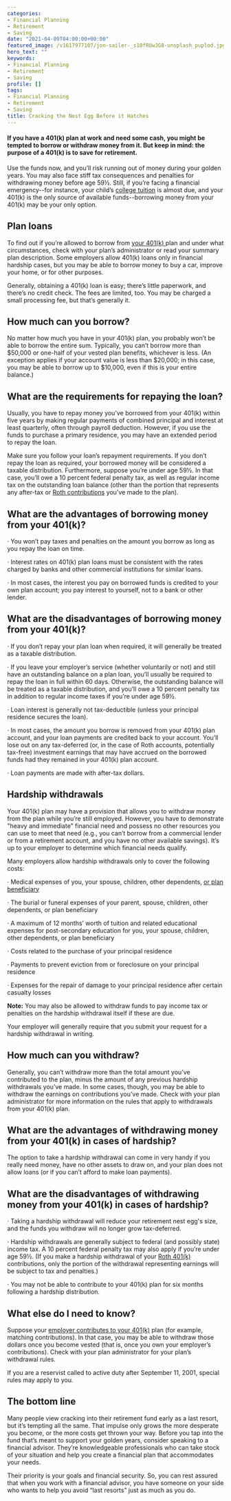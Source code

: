 ```yaml
---
categories:
- Financial Planning
- Retirement
- Saving
date: "2021-04-09T04:00:00+00:00"
featured_image: /v1617977107/jon-sailer-_s10fRUwJG8-unsplash_puplod.jpg
hero_text: ""
keywords:
- Financial Planning
- Retirement
- Saving
profile: []
tags:
- Financial Planning
- Retirement
- Saving
title: Cracking the Nest Egg Before it Hatches
---
```

#### If you have a 401(k) plan at work and need some cash, you might be tempted to borrow or withdraw money from it. But keep in mind: the purpose of a 401(k) is to save for retirement.

Use the funds now, and you’ll risk running out of money during your golden years. You may also face stiff tax consequences and penalties for withdrawing money before age 59½. Still, if you’re facing a financial emergency--for instance, your child’s [college tuition](https://navalign.com/updates/how-to-prioritize-between-your-retirement-and-children-s-education/) is almost due, and your 401(k) is the only source of available funds--borrowing money from your 401(k) may be your only option.

## Plan loans

To find out if you’re allowed to borrow from [your 401(k) ](https://navalign.com/updates/401k-the-retirement-marathon/)plan and under what circumstances, check with your plan’s administrator or read your summary plan description. Some employers allow 401(k) loans only in financial hardship cases, but you may be able to borrow money to buy a car, improve your home, or for other purposes.

Generally, obtaining a 401(k) loan is easy; there’s little paperwork, and there’s no credit check. The fees are limited, too. You may be charged a small processing fee, but that’s generally it.

## How much can you borrow?

No matter how much you have in your 401(k) plan, you probably won’t be able to borrow the entire sum. Typically, you can’t borrow more than $50,000 or one-half of your vested plan benefits, whichever is less. (An exception applies if your account value is less than $20,000; in this case, you may be able to borrow up to $10,000, even if this is your entire balance.)

## What are the requirements for repaying the loan?

Usually, you have to repay money you’ve borrowed from your 401(k) within five years by making regular payments of combined principal and interest at least quarterly, often through payroll deduction. However, if you use the funds to purchase a primary residence, you may have an extended period to repay the loan.

Make sure you follow your loan’s repayment requirements. If you don’t repay the loan as required, your borrowed money will be considered a taxable distribution. Furthermore, suppose you’re under age 59½. In that case, you’ll owe a 10 percent federal penalty tax, as well as regular income tax on the outstanding loan balance (other than the portion that represents any after-tax or [Roth contributions](https://navalign.com/updates/traditional-vs-roth-ira-which-one-is-right-for-you/) you’ve made to the plan).

## What are the advantages of borrowing money from your 401(k)?

· You won’t pay taxes and penalties on the amount you borrow as long as you repay the loan on time.

· Interest rates on 401(k) plan loans must be consistent with the rates charged by banks and other commercial institutions for similar loans.

· In most cases, the interest you pay on borrowed funds is credited to your own plan account; you pay interest to yourself, not to a bank or other lender.

## What are the disadvantages of borrowing money from your 401(k)?

· If you don’t repay your plan loan when required, it will generally be treated as a taxable distribution.

· If you leave your employer’s service (whether voluntarily or not) and still have an outstanding balance on a plan loan, you’ll usually be required to repay the loan in full within 60 days. Otherwise, the outstanding balance will be treated as a taxable distribution, and you’ll owe a 10 percent penalty tax in addition to regular income taxes if you’re under age 59½.

· Loan interest is generally not tax-deductible (unless your principal residence secures the loan).

· In most cases, the amount you borrow is removed from your 401(k) plan account, and your loan payments are credited back to your account. You’ll lose out on any tax-deferred (or, in the case of Roth accounts, potentially tax-free) investment earnings that may have accrued on the borrowed funds had they remained in your 401(k) plan account.

· Loan payments are made with after-tax dollars.

## Hardship withdrawals

Your 401(k) plan may have a provision that allows you to withdraw money from the plan while you’re still employed. However, you have to demonstrate "heavy and immediate" financial need and possess no other resources you can use to meet that need (e.g., you can’t borrow from a commercial lender or from a retirement account, and you have no other available savings). It’s up to your employer to determine which financial needs qualify.

Many employers allow hardship withdrawals only to cover the following costs:

· Medical expenses of you, your spouse, children, other dependents, [or plan beneficiary](https://navalign.com/updates/choosing-a-beneficiary-for-your-ira-or-401-k/)

· The burial or funeral expenses of your parent, spouse, children, other dependents, or plan beneficiary

· A maximum of 12 months’ worth of tuition and related educational expenses for post-secondary education for you, your spouse, children, other dependents, or plan beneficiary

· Costs related to the purchase of your principal residence

· Payments to prevent eviction from or foreclosure on your principal residence

· Expenses for the repair of damage to your principal residence after certain casualty losses

**Note:** You may also be allowed to withdraw funds to pay income tax or penalties on the hardship withdrawal itself if these are due.

Your employer will generally require that you submit your request for a hardship withdrawal in writing.

## How much can you withdraw?

Generally, you can’t withdraw more than the total amount you’ve contributed to the plan, minus the amount of any previous hardship withdrawals you’ve made. In some cases, though, you may be able to withdraw the earnings on contributions you’ve made. Check with your plan administrator for more information on the rules that apply to withdrawals from your 401(k) plan.

## What are the advantages of withdrawing money from your 401(k) in cases of hardship?

The option to take a hardship withdrawal can come in very handy if you really need money, have no other assets to draw on, and your plan does not allow loans (or if you can’t afford to make loan payments).

## What are the disadvantages of withdrawing money from your 401(k) in cases of hardship?

· Taking a hardship withdrawal will reduce your retirement nest egg's size, and the funds you withdraw will no longer grow tax-deferred.

· Hardship withdrawals are generally subject to federal (and possibly state) income tax. A 10 percent federal penalty tax may also apply if you’re under age 59½. (If you make a hardship withdrawal of your [Roth 401(k)](https://navalign.com/updates/pay-it-now-or-pay-it-later-roth-401-k-basics/) contributions, only the portion of the withdrawal representing earnings will be subject to tax and penalties.)

· You may not be able to contribute to your 401(k) plan for six months following a hardship distribution.

## What else do I need to know?

Suppose your [employer contributes to your 401(k)](https://navalign.com/updates/taking-advantage-of-employer-sponsored-retirement-plans/) plan (for example, matching contributions). In that case, you may be able to withdraw those dollars once you become vested (that is, once you own your employer’s contributions). Check with your plan administrator for your plan’s withdrawal rules.

If you are a reservist called to active duty after September 11, 2001, special rules may apply to you.

## The bottom line

Many people view cracking into their retirement fund early as a last resort, but it’s tempting all the same. That impulse only grows the more desperate you become, or the more costs get thrown your way. Before you tap into the fund that’s meant to support your golden years, consider speaking to a financial advisor. They’re knowledgeable professionals who can take stock of your situation and help you create a financial plan that accommodates your needs.

Their priority is your goals and financial security. So, you can rest assured that when you work with a financial advisor, you have someone on your side who wants to help you avoid “last resorts” just as much as you do.